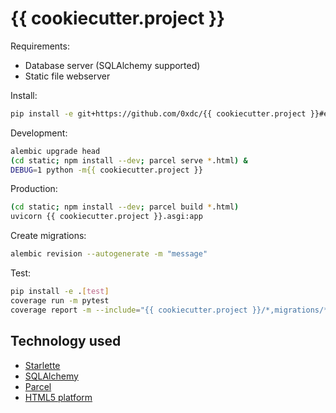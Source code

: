 {{ cookiecutter.project }}
==========================

Requirements:
* Database server (SQLAlchemy supported)
* Static file webserver

Install:

```sh
pip install -e git+https://github.com/0xdc/{{ cookiecutter.project }}#egg={{ cookiecutter.project }}
```

Development:

```sh
alembic upgrade head
(cd static; npm install --dev; parcel serve *.html) &
DEBUG=1 python -m{{ cookiecutter.project }}
```

Production:

```sh
(cd static; npm install --dev; parcel build *.html)
uvicorn {{ cookiecutter.project }}.asgi:app
```

Create migrations:

```sh
alembic revision --autogenerate -m "message"
```

Test:

```sh
pip install -e .[test]
coverage run -m pytest
coverage report -m --include="{{ cookiecutter.project }}/*,migrations/*,tests/*"
```

Technology used
---------------
* [Starlette](https://www.starlette.io)
* [SQLAlchemy](https://sqlalchemy.org)
* [Parcel](https://parceljs.org)
* [HTML5 platform](https://platform.html5.org)
